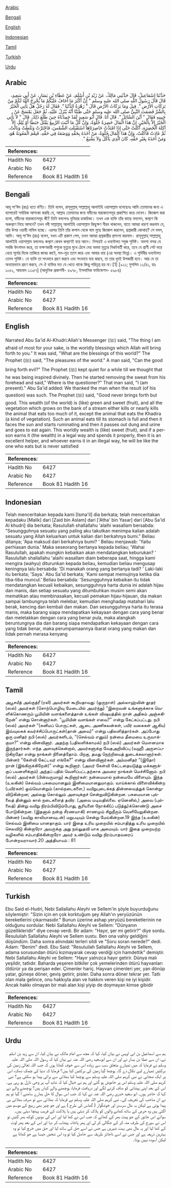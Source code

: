 [Arabic](#arabic)

[Bengali](#bengali)

[English](#english)

[Indonesian](#indonesian)

[Tamil](#tamil)

[Turkish](#turkish)

[Urdu](#urdu)

## Arabic


<div dir="rtl" lang="ar" style={{fontSize:'larger',backgroundColor:'#f8f9fa',padding:20}}>
حَدَّثَنَا إِسْمَاعِيلُ، قَالَ حَدَّثَنِي مَالِكٌ، عَنْ زَيْدِ بْنِ أَسْلَمَ، عَنْ عَطَاءِ بْنِ يَسَارٍ، عَنْ أَبِي سَعِيدٍ، قَالَ قَالَ رَسُولُ اللَّهِ صلى الله عليه وسلم ‏"‏ إِنَّ أَكْثَرَ مَا أَخَافُ عَلَيْكُمْ مَا يُخْرِجُ اللَّهُ لَكُمْ مِنْ بَرَكَاتِ الأَرْضِ ‏"‏‏.‏ قِيلَ وَمَا بَرَكَاتُ الأَرْضِ قَالَ ‏"‏ زَهْرَةُ الدُّنْيَا ‏"‏‏.‏ فَقَالَ لَهُ رَجُلٌ هَلْ يَأْتِي الْخَيْرُ بِالشَّرِّ فَصَمَتَ النَّبِيُّ صلى الله عليه وسلم حَتَّى ظَنَنَّا أَنَّهُ يُنْزَلُ عَلَيْهِ، ثُمَّ جَعَلَ يَمْسَحُ عَنْ جَبِينِهِ فَقَالَ ‏"‏ أَيْنَ السَّائِلُ ‏"‏‏.‏ قَالَ أَنَا‏.‏ قَالَ أَبُو سَعِيدٍ لَقَدْ حَمِدْنَاهُ حِينَ طَلَعَ ذَلِكَ‏.‏ قَالَ ‏"‏ لاَ يَأْتِي الْخَيْرُ إِلاَّ بِالْخَيْرِ، إِنَّ هَذَا الْمَالَ خَضِرَةٌ حُلْوَةٌ، وَإِنَّ كُلَّ مَا أَنْبَتَ الرَّبِيعُ يَقْتُلُ حَبَطًا أَوْ يُلِمُّ، إِلاَّ آكِلَةَ الْخَضِرَةِ، أَكَلَتْ حَتَّى إِذَا امْتَدَّتْ خَاصِرَتَاهَا اسْتَقْبَلَتِ الشَّمْسَ، فَاجْتَرَّتْ وَثَلَطَتْ وَبَالَتْ، ثُمَّ عَادَتْ فَأَكَلَتْ، وَإِنَّ هَذَا الْمَالَ حُلْوَةٌ، مَنْ أَخَذَهُ بِحَقِّهِ وَوَضَعَهُ فِي حَقِّهِ، فَنِعْمَ الْمَعُونَةُ هُوَ، وَمَنْ أَخَذَهُ بِغَيْرِ حَقِّهِ، كَانَ الَّذِي يَأْكُلُ وَلاَ يَشْبَعُ ‏"‏‏.‏
</div>
<div style={{backgroundColor:'#f8f9fa',padding:20, marginBottom: 10}}><table> <thead> <tr> <th>References:</th> <th></th> </tr> </thead> <tbody><tr><td>Hadith No</td><td>6427</td></tr><tr><td>Arabic No</td><td>6427</td></tr><tr><td>Reference</td><td>Book 81 Hadith 16</td></tr></tbody></table></div>

## Bengali


<div dir="ltr" lang="bn" style={{fontSize:'larger',backgroundColor:'#f8f9fa',padding:20}}>
আবূ সা‘ঈদ (রাঃ) হতে বর্ণিত। তিনি বলেন, রাসূলুল্লাহ্ সাল্লাল্লাহু আলাইহি ওয়াসাল্লাম বলেছেনঃ আমি তোমাদের জন্য এ ব্যাপারেই সর্বাধিক আশংকা করছি যে, আল্লাহ তোমাদের জন্য যমীনের বারাকাতসমূহ প্রকাশিত করে দেবেন। জিজ্ঞেস করা হলো, যমীনের বারাকাতসমূহ কী? তিনি বললেনঃ দুনিয়ার চাকচিক্য। তখন এক ব্যক্তি তাঁর কাছে বললেন, কল্যাণ কি অকল্যাণ নিয়ে আসবে? তখন নবী সাল্লাল্লাহু আলাইহি ওয়াসাল্লাম কিছুক্ষণ নীরব থাকলেন, যাতে আমরা ধারণা করলাম যে, তাঁর উপর ওয়াহী নাযিল হচ্ছে। এরপর তিনি তাঁর কপাল থেকে ঘাম মুছে জিজ্ঞেস করলেন, প্রশ্নকারী কোথায়? সে বলল, আমি। আবূ সা‘ঈদ (রাঃ) বলেন, যখন এটি প্রকাশ পেল, তখন আমরা প্রশ্নকারীর প্রশংসা করলাম। রাসূলুল্লাহ্ সাল্লাল্লাহু আলাইহি ওয়াসাল্লাম বললেনঃ কল্যাণ কেবল কল্যাণই বয়ে আনে। নিশ্চয়ই এ ধনদৌলত সবুজ সুমিষ্ট। অবশ্য বসন্ত যে সবজি উৎপাদন করে, তা ভক্ষণকারী পশুকে মৃত্যুর মুখে ঠেলে দেয় অথবা মৃত্যুর নিকটবর্তী করে, তবে যে প্রাণী পেট ভরে খেয়ে সূর্যের দিকে তাকিয়ে জাবর কাটে, মল-মূত্র ত্যাগ করে এবং আবার খায় (এর অবস্থা ভিন্ন)। এ পৃথিবীর ধনদৌলত তেমন সুমিষ্ট। যে ব্যক্তি তা সৎভাবে গ্রহণ করবে এবং সৎভাবে ব্যয় করবে, তা তার খুবই উপকারী হবে। আর যে তা অন্যায়ভাবে গ্রহণ করবে, সে ঐ ব্যক্তির মত যে খেতে থাকে কিন্তু পরিতৃপ্ত হয় না।[1] [৯২১; মুসলিম ১২/৪১, হাঃ ১০৫২, আহমাদ ১১১৫৭] (আধুনিক প্রকাশনী- ৫৯৭৮, ইসলামিক ফাউন্ডেশন- ৫৯৮৪)
</div>
<div style={{backgroundColor:'#f8f9fa',padding:20, marginBottom: 10}}><table> <thead> <tr> <th>References:</th> <th></th> </tr> </thead> <tbody><tr><td>Hadith No</td><td>6427</td></tr><tr><td>Arabic No</td><td>6427</td></tr><tr><td>Reference</td><td>Book 81 Hadith 16</td></tr></tbody></table></div>

## English


<div dir="ltr" lang="en" style={{fontSize:'larger',backgroundColor:'#f8f9fa',padding:20}}>
Narrated Abu Sa'id Al-Khudri:Allah's Messenger (ﷺ) said, "The thing I am afraid of most for your sake, is the worldly blessings which Allah will bring forth to you." It was said, "What are the blessings of this world?" The Prophet (ﷺ) said, "The pleasures of the world." A man said, "Can the good bring forth evil?" The Prophet (ﷺ) kept quiet for a while till we thought that he was being inspired divinely. Then he started removing the sweat from his forehead and said," Where is the questioner?" That man said, "I (am present)." Abu Sa'id added: We thanked the man when the result (of his question) was such. The Prophet (ﷺ) said, "Good never brings forth but good. This wealth (of the world) is (like) green and sweet (fruit), and all the vegetation which grows on the bank of a stream either kills or nearly kills the animal that eats too much of it, except the animal that eats the Khadira (a kind of vegetation). Such an animal eats till its stomach is full and then it faces the sun and starts ruminating and then it passes out dung and urine and goes to eat again. This worldly wealth is (like) sweet (fruit), and if a person earns it (the wealth) in a legal way and spends it properly, then it is an excellent helper, and whoever earns it in an illegal way, he will be like the one who eats but is never satisfied
</div>
<div style={{backgroundColor:'#f8f9fa',padding:20, marginBottom: 10}}><table> <thead> <tr> <th>References:</th> <th></th> </tr> </thead> <tbody><tr><td>Hadith No</td><td>6427</td></tr><tr><td>Arabic No</td><td>6427</td></tr><tr><td>Reference</td><td>Book 81 Hadith 16</td></tr></tbody></table></div>

## Indonesian


<div dir="ltr" lang="id" style={{fontSize:'larger',backgroundColor:'#f8f9fa',padding:20}}>
Telah menceritakan kepada kami [Isma'il] dia berkata; telah menceritakan kepadaku [Malik] dari [Zaid bin Aslam] dari ['Atha' bin Yasar] dari [Abu Sa'id Al khudri] dia berkata; Rasulullah shallallahu 'alaihi wasallam bersabda: "Sesungguhnya sesuatu yang paling aku takutkan menimpa kalian adalah sesuatu yang Allah keluarkan untuk kalian dari berkahnya bumi." Beliau ditanya; 'Apa maksud dari berkahnya bumi? ' Beliau menjawab: 'Yaitu perhiasan dunia.' Maka seseorang bertanya kepada beliau; 'Wahai Rasulullah, apakah mungkin kebaikan akan mendatangkan keburukan? ' Rasulullah shallallahu 'alaihi wasallam diam beberapa saat, hingga kami mengira (wahyu) diturunkan kepada beliau, kemudian beliau mengusap keningnya lalu bersabda: 'Di manakah orang yang bertanya tadi? ' Laki-laki itu berkata; 'Saya.' Abu Sa'id berkata; 'Kami sempat memujinya ketika dia tiba-tiba muncul.' Beliau bersabda: 'Sesungguhnya kebaikan itu tidak mendatangkan kecuali kebaikan, sesungguhnya harta dunia ini adalah hijau dan manis, dan setiap sesuatu yang ditumbuhkan musim semi akan mematikan atau membinasakan, kecuali pemakan hijau-hijauan, dia makan sampai lambungnya telah melebar, kemudian menghadap matahari lalu berak, kencing dan kembali dan makan. Dan sesungguhnya harta itu terasa manis, maka barang siapa mendapatkan kekayaan dengan cara yang benar dan meletakkan dengan cara yang benar pula, maka alangkah beruntungnya dia dan barang siapa mendapatkan kekayaan dengan cara yang tidak benar, maka perumpamaannya ibarat orang yang makan dan tidak pernah merasa kenyang
</div>
<div style={{backgroundColor:'#f8f9fa',padding:20, marginBottom: 10}}><table> <thead> <tr> <th>References:</th> <th></th> </tr> </thead> <tbody><tr><td>Hadith No</td><td>6427</td></tr><tr><td>Arabic No</td><td>6427</td></tr><tr><td>Reference</td><td>Book 81 Hadith 16</td></tr></tbody></table></div>

## Tamil


<div dir="ltr" lang="ta" style={{fontSize:'larger',backgroundColor:'#f8f9fa',padding:20}}>
அபூசயீத் அல்குத்ரீ (ரலி) அவர்கள் கூறியதாவது: (ஒருநாள்) அல்லாஹ்வின் தூதர் (ஸல்) அவர்கள் (சொற்பொழிவு மேடையில் அமர்ந்து) “இறைவன் உங்களுக்காக வெளிக்கொணரும் பூமியின் வளங்களைத்தான் உங்கள் விஷயத்தில் நான் அதிகம் அஞ்சுகிறேன்” என்று சொன்னார்கள். “பூமியின் வளங்கள் எவை?” என்று கேட்கப்பட்டது. நபி (ஸல்) அவர்கள் “(கனிமப் பொருட்கள், ஆடை அணிகலன்கள், பயிர் வகைகள் ஆகிய) இவ்வுலகக் கவர்ச்சிப்பொருட்கள்(தான் அவை)” என்று பதிலளித்தார்கள். அப்போது ஒரு மனிதர் நபி (ஸல்) அவர்களிடம், “(செல்வம் எனும்) நன்மை தீமையை உருவாக்குமா?” என்று வினவினார். அதற்கு (பதிலளிக்காமல்) நபி (ஸல்) அவர்கள் மௌனமாக இருந்தார்கள். எந்த அளவுக்கென்றால், அவர்களுக்கு வேதஅறிவிப்பு (வஹீ) அருளப்படுகிறதோ என்று நாங்கள் நினைத்தோம். பிறகு, தமது நெற்றியைத் துடைக்கலானார்கள். பின்னர் “கேள்வி கேட்டவர் எங்கே?” என்று வினவினார்கள். அம்மனிதர் “(இதோ) நான் (இங்கிருக்கிறேன்)” என்று கூறினார். (அவர் கேள்வி கேட்டதையடுத்து மக்களுக்குப் பயனளிக்கும்) அந்தப் பதில் வெளிப்பட்டதற்காக அவரை நாங்கள் மெச்சினோம். நபி (ஸல்) அவர்கள் (பின்வருமாறு) கூறினார்கள்: நன்மையால் நன்மையே விளையும். இந்த (உலகின்) செல்வம் பசுமையானதும் இனிமையானதுமாகும். வாய்க்கால் விளைவிக்கின்ற (பயிர்கள்) ஒவ்வொன்றும் (கால்நடைகளை,) வயிறுபுடைக்கத் தின்னவைத்துக் கொன்றுவிடுகின்றன; அல்லது கொல்லும் அளவுக்குச் சென்றுவிடுகின்றன. பசுமையான புல்லைத் தின்னும் கால் நடைகளைத் தவிர. (அவை மடிவதில்லை. ஏனெனில்,) அவை (புல்லைத்) தின்று வயிறு நிரம்பிவிடும்போது, சூரியனை நோக்கி(ப் படுத்து)க்கொண்டு அசை போடுகின்றன. (இதனால் நன்கு சீரணமாகி) சாணமும் சிறுநீரும் வெளியேறுகின்றன. பின்னர் (வயிறு காலியானவுடன்) மறுபடியும் சென்று மேய்கின்றன.19 இந்த (உலகின்) செல்வம் இனிமை யானதாகும். யார் இதை உரிய முறையில் சம்பாதித்து உரிய முறையில் செலவிடு கின்றாரோ அவருக்கு அது நல்லுதவி யாக அமையும். யார் இதை முறையற்ற வழிகளில் சம்பாதிக்கின்றாரோ அவர் உண்டும் வயிறு நிரம்பாதவரைப் போன்றவராவார்.20 அத்தியாயம் : 81
</div>
<div style={{backgroundColor:'#f8f9fa',padding:20, marginBottom: 10}}><table> <thead> <tr> <th>References:</th> <th></th> </tr> </thead> <tbody><tr><td>Hadith No</td><td>6427</td></tr><tr><td>Arabic No</td><td>6427</td></tr><tr><td>Reference</td><td>Book 81 Hadith 16</td></tr></tbody></table></div>

## Turkish


<div dir="ltr" lang="tr" style={{fontSize:'larger',backgroundColor:'#f8f9fa',padding:20}}>
Ebu Said el-Hudri, Nebi Sallallahu Aleyhi ve Sellem'in şöyle buyurduğunu söylemiştir: "Sizin için en çok korktuğum şey Allah'ın yeryüzünün bereketlerini çıkarmasıdır." Bunun üzerine ashap yeryüzü bereketlerinin ne olduğunu sordular. Nebi Sallallahu Aleyhi ve Sellem: "Dünyanın güzellikleridir" diye cevap verdi. Bir adam: "Hayır, şer mi getirir?" diye sordu. Resuluilah Sallallahu Aleyhi ve Sellem sustu. Ben ona vahiy geldiğini düşündüm. Daha sonra alnındaki terleri sildi ve "Soru soran nerede?" dedi. Adam: "Benim" dedi. Ebu Said: "Resuluilah Sallallahu Aleyhi ve Sellem, adama sorusundan ötürü kızmayarak cevap verdiği için hamdettik" demiştir. Nebi Sallallahu Aleyhi ve Sellem: "Hayır yalnızca hayır getirir. Dünya malı yeşildir, tatlıdır. Baharda yeşeren bitkiler çok yemelerinden ötürü hayvanları öldürür ya da perişan eder. Çimenler hariç. Hayvan çimenleri yer, yan dönüp yatar, güneşe döner, geviş getirir, pisler. Daha sonra döner tekrar yer. Tatlı olan mala gelince, onu hakkıyla alan ve hakkını veren kişi ne iyi kişidir. Ancak hakkı olmayan bir malı alan kişi yiyip de doymayan kimse gibidir
</div>
<div style={{backgroundColor:'#f8f9fa',padding:20, marginBottom: 10}}><table> <thead> <tr> <th>References:</th> <th></th> </tr> </thead> <tbody><tr><td>Hadith No</td><td>6427</td></tr><tr><td>Arabic No</td><td>6427</td></tr><tr><td>Reference</td><td>Book 81 Hadith 16</td></tr></tbody></table></div>

## Urdu


<div dir="rtl" lang="ur" style={{fontSize:'larger',backgroundColor:'#f8f9fa',padding:20}}>
ہم سے اسماعیل بن ابی اویس نے بیان کیا، کہا کہ مجھ سے امام مالک نے بیان کیا، ان سے زید بن اسلم نے، ان سے عطا بن یسار نے اور ان سے ابوسعید رضی اللہ عنہ نے بیان کیا کہ رسول اللہ صلی اللہ علیہ وسلم نے فرمایا کہ میں تمہارے متعلق سب سے زیادہ اس سے خوف کھاتا ہوں کہ جب اللہ تعالیٰ زمین کی برکتیں تمہارے لیے نکال دے گا۔ پوچھا گیا زمین کی برکتیں کیا ہیں؟ فرمایا کہ دنیا کی چمک دمک، اس پر ایک صحابی نے نبی کریم صلی اللہ علیہ وسلم سے پوچھا کیا بھلائی سے برائی پیدا ہو سکتی ہے؟ نبی کریم صلی اللہ علیہ وسلم اس پر خاموش ہو گئے اور ہم نے خیال کیا کہ شاید آپ پر وحی نازل ہو رہی ہے۔ اس کے بعد اپنی پیشانی کو صاف کرنے لگے اور دریافت فرمایا، پوچھنے والے کہاں ہیں؟ پوچھنے والے نے کہا کہ حاضر ہوں۔ ابو سعید خدری رضی اللہ عنہ نے کہا کہ جب اس سوال کا حل ہمارے سامنے آ گیا تو ہم نے ان صاحب کی تعریف کی۔ نبی کریم صلی اللہ علیہ وسلم نے فرمایا کہ بھلائی سے تو صرف بھلائی ہی پیدا ہوتی ہے لیکن یہ مال سرسبز اور خوشگوار ( گھاس کی طرح ) ہے اور جو چیز بھی ربیع کے موسم میں اگتی ہیں وہ حرص کے ساتھ کھانے والوں کو ہلاک کر دیتی ہیں یا ہلاکت کے قریب پہنچا دیتی ہیں۔ سوائے اس جانور کے جو پیٹ بھر کے کھائے کہ جب اس نے کھا لیا اور اس کی دونوں کوکھ بھر گئیں تو اس نے سورج کی طرف منہ کر کے جگالی کر لی اور پھر پاخانہ پیشاب کر دیا اور اس کے بعد پھر لوٹ کے کھا لیا اور یہ مال بھی بہت شیریں ہے جس نے اسے حق کے ساتھ لیا اور حق میں خرچ کیا تو وہ بہترین ذریعہ ہے اور جس نے اسے ناجائز طریقہ سے حاصل کیا تو وہ اس شخص جیسا ہے جو کھاتا ہے لیکن آسودہ نہیں ہوتا۔
</div>
<div style={{backgroundColor:'#f8f9fa',padding:20, marginBottom: 10}}><table> <thead> <tr> <th>References:</th> <th></th> </tr> </thead> <tbody><tr><td>Hadith No</td><td>6427</td></tr><tr><td>Arabic No</td><td>6427</td></tr><tr><td>Reference</td><td>Book 81 Hadith 16</td></tr></tbody></table></div>